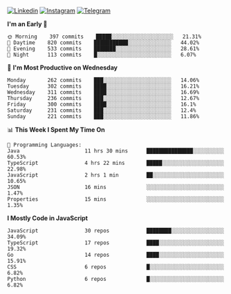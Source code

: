 [![Linkedin](https://img.shields.io/badge/-Archie-blue?style=flat-square&labelColor=gray&logo=Linkedin&logoColor=white&link=https://www.linkedin.com/in/archisdi)](https://www.linkedin.com/in/archisdi)
[![Instagram](https://img.shields.io/badge/-@archisdi-orange?style=flat-square&labelColor=gray&logo=Instagram&logoColor=white&link=https://www.instagram.com/archisdi)](https://www.instagram.com/archisdi)
[![Telegram](https://img.shields.io/badge/-aai-informational?style=flat-square&labelColor=gray&logo=telegram&logoColor=white&link=https://t.me/archisdi)](https://t.me/archisdi)

<!--START_SECTION:waka-->
**I'm an Early 🐤** 

```text
🌞 Morning    397 commits    █████░░░░░░░░░░░░░░░░░░░░   21.31% 
🌆 Daytime    820 commits    ███████████░░░░░░░░░░░░░░   44.02% 
🌃 Evening    533 commits    ███████░░░░░░░░░░░░░░░░░░   28.61% 
🌙 Night      113 commits    █░░░░░░░░░░░░░░░░░░░░░░░░   6.07%

```
📅 **I'm Most Productive on Wednesday** 

```text
Monday       262 commits    ███░░░░░░░░░░░░░░░░░░░░░░   14.06% 
Tuesday      302 commits    ████░░░░░░░░░░░░░░░░░░░░░   16.21% 
Wednesday    311 commits    ████░░░░░░░░░░░░░░░░░░░░░   16.69% 
Thursday     236 commits    ███░░░░░░░░░░░░░░░░░░░░░░   12.67% 
Friday       300 commits    ████░░░░░░░░░░░░░░░░░░░░░   16.1% 
Saturday     231 commits    ███░░░░░░░░░░░░░░░░░░░░░░   12.4% 
Sunday       221 commits    ███░░░░░░░░░░░░░░░░░░░░░░   11.86%

```


📊 **This Week I Spent My Time On** 

```text
💬 Programming Languages: 
Java                     11 hrs 30 mins      ███████████████░░░░░░░░░░   60.53% 
TypeScript               4 hrs 22 mins       █████░░░░░░░░░░░░░░░░░░░░   22.98% 
JavaScript               2 hrs 1 min         ██░░░░░░░░░░░░░░░░░░░░░░░   10.65% 
JSON                     16 mins             ░░░░░░░░░░░░░░░░░░░░░░░░░   1.47% 
Properties               15 mins             ░░░░░░░░░░░░░░░░░░░░░░░░░   1.35%

```

**I Mostly Code in JavaScript** 

```text
JavaScript               30 repos            ████████░░░░░░░░░░░░░░░░░   34.09% 
TypeScript               17 repos            ████░░░░░░░░░░░░░░░░░░░░░   19.32% 
Go                       14 repos            ████░░░░░░░░░░░░░░░░░░░░░   15.91% 
CSS                      6 repos             █░░░░░░░░░░░░░░░░░░░░░░░░   6.82% 
Python                   6 repos             █░░░░░░░░░░░░░░░░░░░░░░░░   6.82%

```



<!--END_SECTION:waka-->
